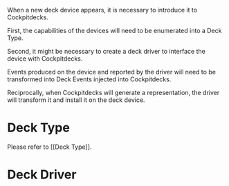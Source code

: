 When a new deck device appears, it is necessary to introduce it to Cockpitdecks.

First, the capabilities of the devices will need to be enumerated into a Deck Type.

Second, it might be necessary to create a deck driver to interface the device with Cockpitdecks.

Events produced on the device and reported by the driver will need to be transformed into Deck Events injected into Cockpitdecks.

Reciprocally, when Cockpitdecks will generate a representation, the driver will transform it and install it on the deck device.

# Deck Type

Please refer to [[Deck Type]].

# Deck Driver
